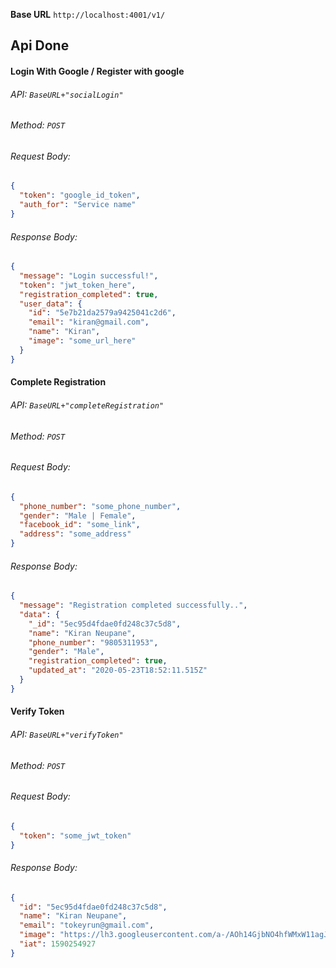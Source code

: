**Base URL**
`http://localhost:4001/v1/`

## Api Done

#### Login With Google / Register with google

###### API: `BaseURL+"socialLogin"`

###### Method: `POST`

###### Request Body:

```json
{
  "token": "google_id_token",
  "auth_for": "Service name"
}
```

###### Response Body:

```json
{
  "message": "Login successful!",
  "token": "jwt_token_here",
  "registration_completed": true,
  "user_data": {
    "id": "5e7b21da2579a9425041c2d6",
    "email": "kiran@gmail.com",
    "name": "Kiran",
    "image": "some_url_here"
  }
}
```

#### Complete Registration

###### API: `BaseURL+"completeRegistration"`

###### Method: `POST`

###### Request Body:

```json
{
  "phone_number": "some_phone_number",
  "gender": "Male | Female",
  "facebook_id": "some_link",
  "address": "some_address"
}
```

###### Response Body:

```json
{
  "message": "Registration completed successfully..",
  "data": {
    "_id": "5ec95d4fdae0fd248c37c5d8",
    "name": "Kiran Neupane",
    "phone_number": "9805311953",
    "gender": "Male",
    "registration_completed": true,
    "updated_at": "2020-05-23T18:52:11.515Z"
  }
}
```

#### Verify Token

###### API: `BaseURL+"verifyToken"`

###### Method: `POST`

###### Request Body:

```json
{
  "token": "some_jwt_token"
}
```

###### Response Body:

```json
{
  "id": "5ec95d4fdae0fd248c37c5d8",
  "name": "Kiran Neupane",
  "email": "tokeyrun@gmail.com",
  "image": "https://lh3.googleusercontent.com/a-/AOh14GjbNO4hfWMxW11agJOHPaqtqmCzGbxOpQODalgs=s96-c",
  "iat": 1590254927
}
```
